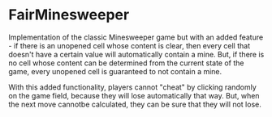 # FairMinesweeper
Implementation of the classic Minesweeper game but with an added feature - if there is an unopened cell whose content is clear, then every cell that doesn't have a certain value will automatically contain a mine. But, if there is no cell whose content can be determined from the current state of the game, every unopened cell is guaranteed to not contain a mine. 

With this added functionality, players cannot "cheat" by clicking randomly on the game field, because they will lose automatically that way. But, when the next move cannotbe calculated, they can be sure that they will not lose.

